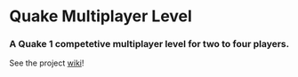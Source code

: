 # Quake Multiplayer Level

### A Quake 1 competetive multiplayer level for two to four players.

See the project [wiki](https://github.com/SyFySkyE/Quake-Multiplayer-Level/wiki)!
